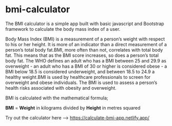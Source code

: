 # bmi-calculator

The BMI calculator is a simple app built with basic javascript and Bootstrap framework to calculate the body mass index of a user. 

Body Mass Index (BMI) is a measurement of a person’s weight with respect to his or her height. It is more of an indicator than a direct measurement of a person’s total body fat.BMI, more often than not, correlates with total body fat. This means that as the BMI score increases, so does a person’s total body fat. The WHO defines an adult who has a BMI between 25 and 29.9 as overweight - an adult who has a BMI of 30 or higher is considered obese - a BMI below 18.5 is considered underweight, and between 18.5 to 24.9 a healthy weight.BMI is used by healthcare professionals to screen for overweight and obese individuals. The BMI is used to assess a person’s health risks associated with obesity and overweight.

BMI is calculated with the mathematical formula;

**BMI** = **Weight** in kilograms divided by **Height** in metres squared

Try out the calculator here --> https://calculate-bmi-app.netlify.app/
